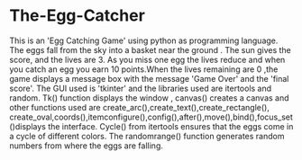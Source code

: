 # The-Egg-Catcher
This is an 'Egg Catching Game' using python as programming language. The eggs fall from the sky into a basket near the 
ground . The sun gives the score, and the lives are 3. As you miss one egg the lives reduce and when you catch an egg
you earn 10 points.When the lives remaining are 0 ,the game displays a message box with the message 'Game Over' and 
the 'final score'. The GUI used is 'tkinter' and the libraries used are itertools and random. Tk() function displays 
the window , canvas() creates a canvas and other functions used are create_arc(),create_text(),create_rectangle(),
create_oval,coords(),itemconfigure(),config(),after(),move(),bind(),focus_set()displays the interface. Cycle() from 
itertools ensures that the eggs come in a cycle of different colors. The randomrange() function generates random numbers
from where the eggs are falling.
